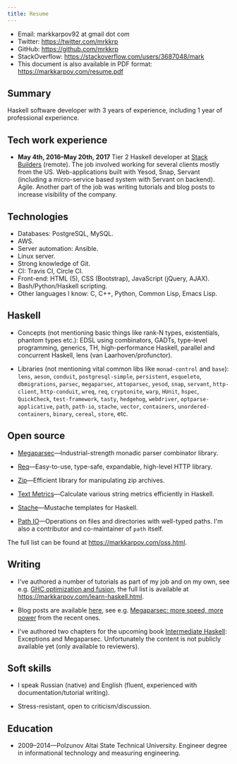 ```yaml
---
title: Resume
---
```


* Email: markkarpov92 at gmail dot com
* Twitter: https://twitter.com/mrkkrp
* GitHub: https://github.com/mrkkrp
* StackOverflow: https://stackoverflow.com/users/3687048/mark
* This document is also available in PDF format: https://markkarpov.com/resume.pdf

## Summary

Haskell software developer with 3 years of experience, including 1 year of
professional experience.

## Tech work experience

* **May 4th, 2016–May 20th, 2017** Tier 2 Haskell developer at [Stack
  Builders](https://www.stackbuilders.com/) (remote). The job involved
  working for several clients mostly from the US. Web-applications built
  with Yesod, Snap, Servant (including a micro-service based system with
  Servant on backend). Agile. Another part of the job was writing tutorials
  and blog posts to increase visibility of the company.

## Technologies

* Databases: PostgreSQL, MySQL.
* AWS.
* Server automation: Ansible.
* Linux server.
* Strong knowledge of Git.
* CI: Travis CI, Circle CI.
* Front-end: HTML (5), CSS (Bootstrap), JavaScript (jQuery, AJAX).
* Bash/Python/Haskell scripting.
* Other languages I know: C, C++, Python, Common Lisp, Emacs Lisp.

## Haskell

* Concepts (not mentioning basic things like rank-N types, existentials,
  phantom types etc.): EDSL using combinators, GADTs, type-level
  programming, generics, TH, high-performance Haskell, parallel and
  concurrent Haskell, lens (van Laarhoven/profunctor).

* Libraries (not mentioning vital common libs like `monad-control` and
  `base`): `lens`, `aeson`, `conduit`, `postgresql-simple`, `persistent`,
  `esqueleto`, `dbmigrations`, `parsec`, `megaparsec`, `attoparsec`,
  `yesod`, `snap`, `servant`, `http-client`, `http-conduit`, `wreq`, `req`,
  `cryptonite`, `warp`, `HUnit`, `hspec`, `QuickCheck`, `test-framework`,
  `tasty`, `hedgehog`, `webdriver`, `optparse-applicative`, `path`,
  `path-io`, `stache`, `vector`, `containers`, `unordered-containers`,
  `binary`, `cereal`, `store`, etc.

## Open source

* [Megaparsec](https://github.com/mrkkrp/megaparsec)—Industrial-strength
  monadic parser combinator library.

* [Req](https://github.com/mrkkrp/req)—Easy-to-use, type-safe, expandable,
  high-level HTTP library.

* [Zip](https://github.com/mrkkrp/zip)—Efficient library for manipulating
  zip archives.

* [Text Metrics](https://github.com/mrkkrp/text-metrics)—Calculate various
  string metrics efficiently in Haskell.

* [Stache](https://github.com/stackbuilders/stache)—Mustache templates for
  Haskell.

* [Path IO](https://github.com/mrkkrp/path-io)—Operations on files and
  directories with well-typed paths. I'm also a contributor and
  co-maintainer of `path` itself.

The full list can be found at https://markkarpov.com/oss.html.

## Writing

* I've authored a number of tutorials as part of my job and on my own, see
  e.g. [GHC optimization and
  fusion](https://www.stackbuilders.com/tutorials/haskell/ghc-optimization-and-fusion/),
  the full list is available at https://markkarpov.com/learn-haskell.html.

* Blog posts are available [here](https://markkarpov.com/posts.html), see
  e.g. [Megaparsec: more speed, more
  power](https://markkarpov.com/post/megaparsec-more-speed-more-power.html)
  from the recent ones.

* I've authored two chapters for the upcoming book [Intermediate
  Haskell](https://intermediatehaskell.com/): Exceptions and Megaparsec.
  Unfortunately the content is not publicly available yet (only available to
  reviewers).

## Soft skills

* I speak Russian (native) and English (fluent, experienced with
  documentation/tutorial writing).

* Stress-resistant, open to criticism/discussion.

## Education

* 2009–2014—Polzunov Altai State Technical University. Engineer degree in
  informational technology and measuring engineering.
